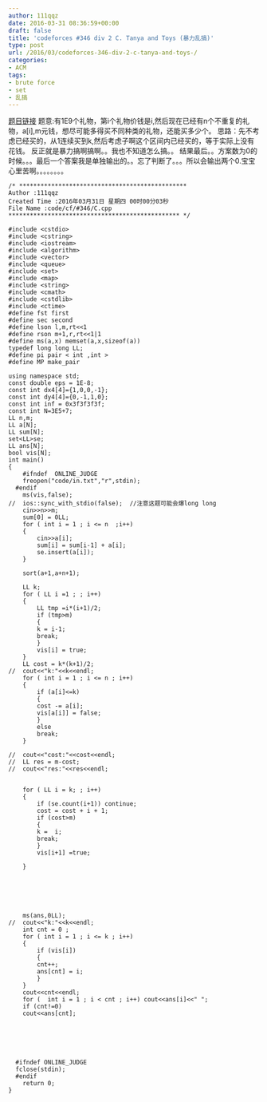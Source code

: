 ```yaml
---
author: 111qqz
date: 2016-03-31 08:36:59+00:00
draft: false
title: 'codeforces #346 div 2 C. Tanya and Toys (暴力乱搞)'
type: post
url: /2016/03/codeforces-346-div-2-c-tanya-and-toys-/
categories:
- ACM
tags:
- brute force
- set
- 乱搞
---
```


[题目链接](http://codeforces.com/contest/659/problem/C)
题意:有1E9个礼物，第i个礼物价钱是i,然后现在已经有n个不重复的礼物，a[i],m元钱，想尽可能多得买不同种类的礼物，还能买多少个。
思路：先不考虑已经买的，从1连续买到k,然后考虑子啊这个区间内已经买的，等于实际上没有花钱。
反正就是暴力搞啊搞啊。。我也不知道怎么搞。。
结果最后。。方案数为0的时候。。。最后一个答案我是单独输出的。。忘了判断了。。。所以会输出两个0.宝宝心里苦啊。。。。。。。。
 

    
    /* ***********************************************
    Author :111qqz
    Created Time :2016年03月31日 星期四 00时00分03秒
    File Name :code/cf/#346/C.cpp
    ************************************************ */
    
    #include <cstdio>
    #include <cstring>
    #include <iostream>
    #include <algorithm>
    #include <vector>
    #include <queue>
    #include <set>
    #include <map>
    #include <string>
    #include <cmath>
    #include <cstdlib>
    #include <ctime>
    #define fst first
    #define sec second
    #define lson l,m,rt<<1
    #define rson m+1,r,rt<<1|1
    #define ms(a,x) memset(a,x,sizeof(a))
    typedef long long LL;
    #define pi pair < int ,int >
    #define MP make_pair
    
    using namespace std;
    const double eps = 1E-8;
    const int dx4[4]={1,0,0,-1};
    const int dy4[4]={0,-1,1,0};
    const int inf = 0x3f3f3f3f;
    const int N=3E5+7;
    LL n,m;
    LL a[N];
    LL sum[N];
    set<LL>se;
    LL ans[N];
    bool vis[N];
    int main()
    {
    	#ifndef  ONLINE_JUDGE 
    	freopen("code/in.txt","r",stdin);
      #endif
    	ms(vis,false);
    //	ios::sync_with_stdio(false);  //注意这题可能会爆long long
    	cin>>n>>m;
    	sum[0] = 0LL;
    	for ( int i = 1 ; i <= n  ;i++)
    	{
    	    cin>>a[i];
    	    sum[i] = sum[i-1] + a[i];
    	    se.insert(a[i]);
    	}
    
    	sort(a+1,a+n+1);
    
    	LL k;
    	for ( LL i =1 ; ; i++)
    	{
    	    LL tmp =i*(i+1)/2;
    	    if (tmp>m)
    	    {
    		k = i-1;
    		break;
    	    }
    	    vis[i] = true;
    	}
    	LL cost = k*(k+1)/2;
    //	cout<<"k:"<<k<<endl;
    	for ( int i = 1 ; i <= n ; i++)
    	{
    	    if (a[i]<=k)
    	    {
    		cost -= a[i];
    		vis[a[i]] = false;
    	    }
    	    else
    		break;
    	}
    	
    //	cout<<"cost:"<<cost<<endl;
    //	LL res = m-cost;
    //	cout<<"res:"<<res<<endl;
    
        
    	for ( LL i = k; ; i++)
    	{
    	    if (se.count(i+1)) continue;
    	    cost = cost + i + 1;
    	    if (cost>m)
    	    {
    		k =  i;
    		break;
    	    }
    	    vis[i+1] =true;
    
    	}
    	
    		
    		
    	    
    	
    	
    	ms(ans,0LL);
    //	cout<<"k:"<<k<<endl;
    	int cnt = 0 ;
    	for ( int i = 1 ; i <= k ; i++)
    	{
    	    if (vis[i])
    	    {
    		cnt++;
    		ans[cnt] = i;
    	    }
    	}
    	cout<<cnt<<endl;	
    	for (  int i = 1 ; i < cnt ; i++) cout<<ans[i]<<" ";
    	if (cnt!=0)
    	cout<<ans[cnt];
    	
    
    
    
    
    
      #ifndef ONLINE_JUDGE  
      fclose(stdin);
      #endif
        return 0;
    }
    



